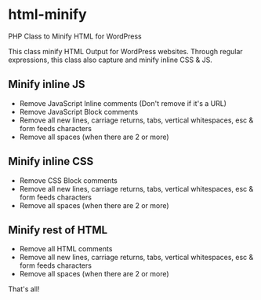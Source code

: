 # html-minify
PHP Class to Minify HTML for WordPress

This class minify HTML Output for WordPress websites. Through regular expressions, this class also capture and minify inline CSS & JS.

## Minify inline JS

* Remove JavaScript Inline comments (Don't remove if it's a URL)
* Remove JavaScript Block comments
* Remove all new lines, carriage returns, tabs, vertical whitespaces, esc & form feeds characters
* Remove all spaces (when there are 2 or more)


## Minify inline CSS

* Remove CSS Block comments
* Remove all new lines, carriage returns, tabs, vertical whitespaces, esc & form feeds characters
* Remove all spaces (when there are 2 or more)


## Minify rest of HTML

* Remove all HTML comments
* Remove all new lines, carriage returns, tabs, vertical whitespaces, esc & form feeds characters
* Remove all spaces (when there are 2 or more)


That's all!
